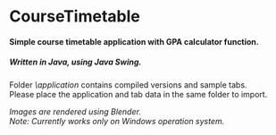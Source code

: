 # CourseTimetable
#### Simple course timetable application with GPA calculator function.
##### Written in Java, using Java Swing.
Folder _\application_ contains compiled versions and sample tabs.\
Please place the application and tab data in the same folder to import.

_Images are rendered using Blender._\
_Note: Currently works only on Windows operation system._
